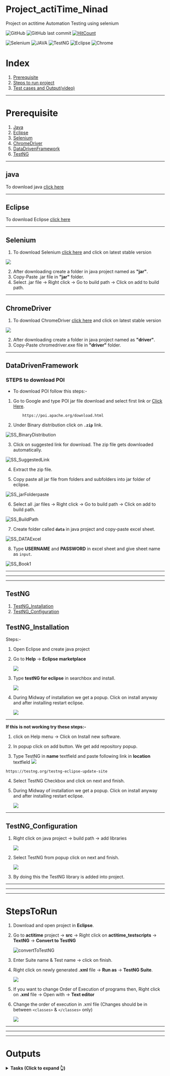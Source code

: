 # Project_actiTime_Ninad
Project on actitime Automation Testing using selenium



![GitHub](https://img.shields.io/github/stars/NinadKarlekar/Project_actiTime_Ninad?label=Stars)
![GitHub last commit](https://img.shields.io/github/last-commit/NinadKarlekar/Project_actiTime_Ninad?logo=github)
[![HitCount](http://hits.dwyl.com/NinadKarlekar/Practical_BscIT_MscIT_Ninad.svg)](http://hits.dwyl.com/NinadKarlekar/Project_actiTime_Ninad)





![Selenium](https://img.shields.io/badge/Selenium-43B02A?style=for-the-badge&logo=Selenium&logoColor=white)
![JAVA](https://img.shields.io/badge/Java-ED8B00?style=for-the-badge&logo=java&logoColor=white)
![TestNG](https://img.shields.io/badge/testng%20library-323330?style=for-the-badge&logo=testing-library&logoColor=red)
![Eclipse](https://img.shields.io/badge/Eclipse-2C2255?style=for-the-badge&logo=eclipse&logoColor=white)
![Chrome](https://img.shields.io/badge/Google_chrome-4285F4?style=for-the-badge&logo=Google-chrome&logoColor=white)

# Index
1.  [Prerequisite](#prerequisite)
2.  [Steps to run project](#stepstorun)
3.  [Test cases and Output(video)](#outputs)


*************************************************
# Prerequisite

1.  [Java](#prerequisite)
2.  [Eclipse](#eclipse)
3.  [Selenium](#selenium)
4.  [ChromeDriver](#chromedriver)
5.  [DataDrivenFramework](#datadrivenframework)
6.  [TestNG](#testng)


**********************

## java
To download java <a href="https://www.oracle.com/java/technologies/downloads/">click here</a>

*******************************

## Eclipse
To download Eclipse <a href="https://www.eclipse.org/downloads/">click here</a> 

******************************

## Selenium
1. To download Selenium <a href="https://www.selenium.dev/downloads/">click here</a> and click on latest stable version

![](actiTime/GitImages/README_SS/SS_SeleniumDownload.png)

2. After downloading create a folder in java project named as **"jar"**.
3. Copy-Paste .jar file in **"jar"** folder.
4. Select .jar file -> Right click -> Go to build path -> Click on add to build path.

*****************************************

## ChromeDriver

1. To download ChromeDriver <a href="https://chromedriver.chromium.org/">click here</a> and click on latest stable version

![](actiTime/GitImages/README_SS/SS_ChromeDriverDownload.png)

2. After downloading create a folder in java project named as **"driver"**.
3. Copy-Paste chromedriver.exe file in **"driver"** folder.
******************************************************

## DataDrivenFramework
### STEPS to download POI
- To download POI follow this steps:-
1. Go to Google and type POI jar file download and select first link or <a href="https://poi.apache.org/download.html"> Click Here</a>.

    ```
        https://poi.apache.org/download.html
    ```

2. Under Binary distribution click on **`.zip`** link.

![SS_BinaryDistribution](actiTime/GitImages/README_SS/POM/SS_BinaryDistribution.jpg)

3. Click on suggested link for download. The zip file gets downloaded automatically.

![SS_SuggestedLink](actiTime/GitImages/README_SS/POM/SS_SuggestedLink.jpg)

4. Extract the zip file.

5. Copy paste all jar file from folders and subfolders into jar folder of eclipse.

![SS_jarFolderpaste](actiTime/GitImages/README_SS/POM/SS_jarFolderpaste.jpg)

6. Select all .jar files -> Right click -> Go to build path -> Click on add to build path.

![SS_BuildPath](actiTime/GitImages/README_SS/POM/SS_BuildPath.jpg)

7. Create folder called **`data`** in java project and copy-paste excel sheet.

![SS_DATAExcel](actiTime/GitImages/README_SS/POM/SS_DATAExcel.jpg)

8. Type **USERNAME** and **PASSWORD** in excel sheet and give sheet name as `input`.

![SS_Book1](actiTime/GitImages/README_SS/POM/SS_Book1.jpg)

*************************************************
************************************
*********************************
## TestNG

1.  [TestNG_Installation](#TestNG_Installation)
2.  [TestNG_Configuration](#TestNG_Configuration)

## TestNG_Installation
Steps:-
1. Open Eclipse and create java project
2. Go to **Help** -> **Eclipse marketplace**

    ![](actiTime/GitImages/README_SS/TestNG/SS_Help_Marketplace.jpg)

3. Type **testNG for eclipse** in searchbox and install.

    ![](actiTime/GitImages/README_SS/TestNG/SS_testng_for_eclipse.jpg)

4. During Midway of installation we get a popup. Click on install anyway and after installing restart eclipse.

    ![](actiTime/GitImages/README_SS/TestNG/SS_InstallAnyway.jpg)

-----------------
**If this is not working try these steps:-**

1. click on Help menu -> Click on Install new software.

2. In popup click on add button. We get add repository popup.

3. Type TestNG in **name** textfield and paste following link in **location** textfield
    ![](actiTime/GitImages/README_SS/TestNG/SS_AddrepoLINK.jpg)

```
https://testng.org/testng-eclipse-update-site
```


4. Select TestNG Checkbox and click on next and finish.

5. During Midway of installation we get a popup. Click on install anyway and after installing restart eclipse.

    ![](actiTime/GitImages/README_SS/TestNG/SS_InstallAnyway.jpg)


******************************

## TestNG_Configuration

1. Right click on java project -> build path -> add libraries

    ![](actiTime/GitImages/README_SS/TestNG/SS_AddLibraries.jpg)

2. Select TestNG from popup click on next and finish.

    ![](actiTime/GitImages/README_SS/TestNG/SS_TestNGPOPUP.jpg)

3. By doing this the TestNG library is added into project.

*************************************************
************************************
*********************************

# StepsToRun

1. Download and open project in **Eclipse**.
2. Go to **actitime** project -> **src** -> Right click on **actitime_testscripts** -> **TextNG** -> **Convert to TestNG**

    ![convertToTestNG](actiTime/GitImages/README_SS/Steps/convertToTestNG.png)

3. Enter Suite name & Test name -> click on finish.
4. Right click on newly generated **.xml** file -> **Run as** -> **TestNG Suite**.

    ![](actiTime/GitImages/README_SS/Steps/Run%20as.png)

5. If you want to change Order of Execution of programs then, Right click on **.xml** file -> Open with -> **Text editor**
6. Change the order of execution in .xml file (Changes should be in between `<classes>` & `</classes>` only)

    ![](actiTime/GitImages/README_SS/Steps/XML.png)


-------------------------------------------------
----------------------------------------------
------------------------------------------------

# Outputs


<details>
<summary> <b>Tasks (Click to expand 👆)</b> </summary>

*    <details>
     <summary>Task 001</summary>

     ````md  
        Task 001

        1.Launch the browser
        2.Enter the url
        3.Enter username
        4.Enter the password
        5.Click on 'Tasks' in Menu bar
        6.Click on '+ Add New' in Tasks
        7.Click on 'New Customer' in '+ Add New' drop down list
        8.Enter customer name under 'Details' in Create New Customer page
        9.Click on 'Copy Projects from an Existing Customer:' drop downs.
        10.Select any option from the 'Copy Projects from an Existing Customer:' drop down
        11.Click on '+ Create Customer' button in Create New Customer page
        12.Logout from actiTime
        13.close Browser
     ````


     https://user-images.githubusercontent.com/88243315/197852067-fb41c3e7-96bf-4eb4-b628-f222bbf583ea.mp4     
     </details>


*    <details>
     <summary>Task 002</summary>

     ````md  
        Task 002

        1.Launch the browser
        2.Enter the url
        3.Enter username
        4.Enter the password
        5.Click on 'Tasks' in Menu bar
        6.Click on '+ Add New' in Tasks
        7.Click on 'New Task' in '+ Add New' drop down list
        8.Click on 'Select Customer' drop down under 'Details' in Create New Task page (1st Dropdown)
        9.Click on 'any customer' from drop down in Create New Task page
        10.Click on 'Select Project' drop down under 'Details' in Create New Task page (2nd Dropdown)
        11.Click on 'any project' from drop down in Create New Task page
        12.Click on 'Enter Task Name' text field in in Create New Task page
        13.Enter task name in 'Enter Task Name' text field in Create New Task page
        15.Click on 'Estimate' text field in Create New Task page
        16.Click on 'Deadline' text field in Create New Task page
        17.Click on Checkbox in Create New Task page
        18.'Click on '+ Create Task 'button in Create New Project page
     ````


     https://user-images.githubusercontent.com/88243315/197854944-a5cc530f-ee2f-4f2f-a3b8-f3783555f524.mp4     
     </details>



*    <details>
     <summary>Task 003</summary>

     ````md
        Task 003

        1.Launch the browser
        2.Enter the url
        3.Enter username
        4.Enter the password
        5.Click on 'Tasks' in Menu bar
        6.Click on '+ Add New' in Tasks
        7.Click on 'New Task' in '+ Add New' drop down list
        8.Click on 'Select Customer' drop down under 'Details' in Create New Task page (1st Dropdown)
        9.Click on 'any customer' from drop down in Create New Task page
        10.Click on 'Select Project' drop down under 'Details' in Create New Task page (2nd Dropdown)
        11.Click on 'any project' from drop down in Create New Task page
        12.Click on 'Enter Task Name' text field in in Create New Task page
        13.Enter task name in 'Enter Task Name' text field in Create New Task page
        15.Click on 'Estimate' text field in Create New Task page
        16.Click on 'Deadline' text field in Create New Task page
        17.Click on Checkbox in Create New Task page
        18.'Click on '+ Create Task 'button.in Create New Project page
     ````

     https://user-images.githubusercontent.com/88243315/197594694-76226355-d375-4461-bae7-c757b652f6fc.mp4
     </details>


</details>

<!-- ## Tasks
<details>
  </br>

  - [X] Item1
  - [ ] Item2
  - [ ] Item3

</details> -->



